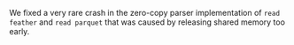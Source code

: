 We fixed a very rare crash in the zero-copy parser implementation of `read
feather` and `read parquet` that was caused by releasing shared memory too
early.
